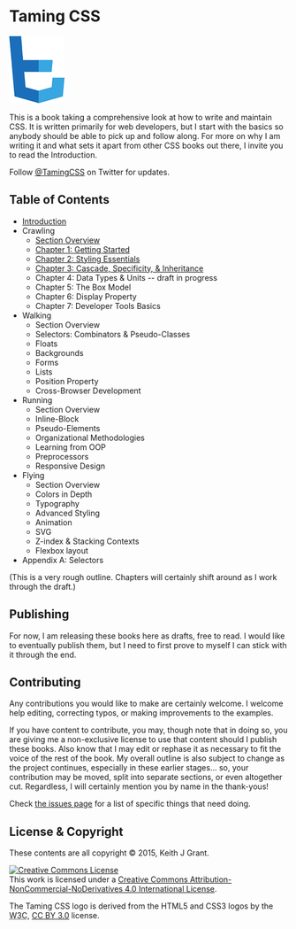 # Taming CSS

<img src="logo.png"/>

 This is a book taking a comprehensive look at how to write and maintain CSS.  It is written primarily for web developers, but I start with the basics so anybody should be able to pick up and follow along.  For more on why I am writing it and what sets it apart from other CSS books out there, I invite you to read the Introduction.

 Follow [@TamingCSS](http://twitter.com/TamingCSS) on Twitter for updates.

## Table of Contents

* [Introduction](introduction.md)
* Crawling
  * [Section Overview](Crawling/overview.md)
  * [Chapter 1: Getting Started](Crawling/chapter1.md)
  * [Chapter 2: Styling Essentials](Crawling/chapter2.md)
  * [Chapter 3: Cascade, Specificity, & Inheritance](Crawling/chapter3.md)
  * Chapter 4: Data Types & Units -- draft in progress
  * Chapter 5: The Box Model
  * Chapter 6: Display Property
  * Chapter 7: Developer Tools Basics
* Walking
  * Section Overview
  * Selectors: Combinators & Pseudo-Classes
  * Floats
  * Backgrounds
  * Forms
  * Lists
  * Position Property
  * Cross-Browser Development
* Running
  * Section Overview
  * Inline-Block
  * Pseudo-Elements
  * Organizational Methodologies
  * Learning from OOP
  * Preprocessors
  * Responsive Design
* Flying
  * Section Overview
  * Colors in Depth
  * Typography
  * Advanced Styling
  * Animation
  * SVG
  * Z-index & Stacking Contexts
  * Flexbox layout
* Appendix A: Selectors

(This is a very rough outline.  Chapters will certainly shift around as I work through the draft.)

## Publishing

For now, I am releasing these books here as drafts, free to read.  I would like to eventually publish them, but I need to first prove to myself I can stick with it through the end.

## Contributing

Any contributions you would like to make are certainly welcome.  I welcome help editing, correcting typos, or making improvements to the examples.

If you have content to contribute, you may, though note that in doing so, you are giving me a non-exclusive license to use that content should I publish these books.  Also know that I may edit or rephase it as necessary to fit the voice of the rest of the book.  My overall outline is also subject to change as the project continues, especially in these earlier stages... so, your contribution may be moved, split into separate sections, or even altogether cut.  Regardless, I will certainly mention you by name in the thank-yous!

Check [the issues page](issues.md) for a list of specific things that need doing.

## License & Copyright

These contents are all copyright &copy; 2015, Keith J Grant.

<a rel="license" href="http://creativecommons.org/licenses/by-nc-nd/4.0/"><img alt="Creative Commons License" style="border-width:0" src="https://i.creativecommons.org/l/by-nc-nd/4.0/88x31.png" /></a><br />This work is licensed under a <a rel="license" href="http://creativecommons.org/licenses/by-nc-nd/4.0/">Creative Commons Attribution-NonCommercial-NoDerivatives 4.0 International License</a>.

The Taming CSS logo is derived from the HTML5 and CSS3 logos by the <abbr title="World Wide Web Consortium">W3C</abbr>, <a href="http://creativecommons.org/licenses/by/3.0/">CC BY 3.0</a> license.
